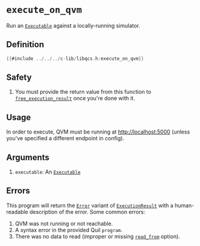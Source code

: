 # `execute_on_qvm`

Run an [`Executable`] against a locally-running simulator.

## Definition

```c
{{#include ../../../c-lib/libqcs.h:execute_on_qvm}}
```

## Safety

1. You must provide the return value from this function to [`free_execution_result`] once you're done with it.

## Usage

In order to execute, QVM must be running at <http://localhost:5000> (unless you've specified a different endpoint in config).

## Arguments

1. `executable`: An [`Executable`]

## Errors

This program will return the [`Error`] variant of [`ExecutionResult`] with a human-readable description of the error. Some common errors:

1. QVM was not running or not reachable.
2. A syntax error in the provided Quil `program`.
3. There was no data to read (improper or missing [`read_from`] option).

[`Executable`]: executable.md
[`free_execution_result`]: free_execution_result.md
[`ExecutionResult`]: execution_result.md
[`Error`]: execution_result.md#error
[`read_from`]: read_from.md
